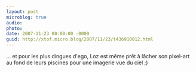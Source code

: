```yaml
---
layout: post
microblog: true
audio: 
photo: 
date: 2007-11-23 00:00:00 -0000
guid: http://xtof.micro.blog/2007/11/23/t436910012.html
---
```

... et pour les plus dingues d'ego, Loz est même prêt à lâcher son pixel-art au fond de leurs piscines pour une imagerie vue du ciel ;)
